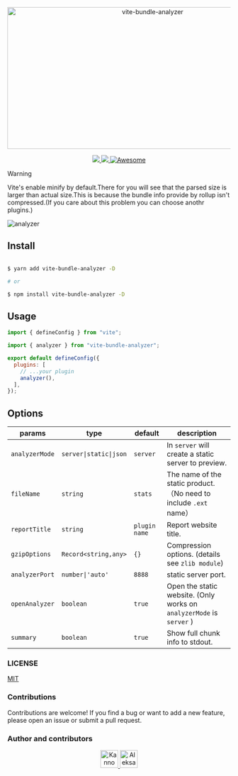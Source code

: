 <p align="center">
  <img src="https://socialify.git.ci/nonzzz/vite-bundle-analyzer/image?font=KoHo&language=1&logo=https%3A%2F%2Favatars.githubusercontent.com%2Fu%2F65625612%3Fs%3D200%26v%3D4&name=1&owner=1&pattern=Circuit%20Board&theme=Auto" alt="vite-bundle-analyzer" width="640" height="320" />
<p>
<p align="center">
  <a href="https://npmjs.com/package/vite-bundle-analyzer">
    <img src="https://img.shields.io/npm/v/vite-bundle-analyzer.svg">
  </a>
  <a href="https://npmjs.com/package/vite-bundle-analyzer">
    <img src="https://img.shields.io/npm/dm/vite-bundle-analyzer.svg">
  </a>
  <a href='https://github.com/sindresorhus/awesome'>
    <img src='https://cdn.rawgit.com/sindresorhus/awesome/d7305f38d29fed78fa85652e3a63e154dd8e8829/media/badge.svg' alt='Awesome'>
  </a>
</p>

> [!WARNING]
> Vite's enable minify by default.There for you will see that the parsed size is larger than actual size.This is because the bundle info
> provide by rollup isn't compressed.(If you care about this problem you can choose anothr plugins.)

![analyzer](./analyzer.gif)

## Install

```bash

$ yarn add vite-bundle-analyzer -D

# or

$ npm install vite-bundle-analyzer -D

```

## Usage

```js
import { defineConfig } from "vite";

import { analyzer } from "vite-bundle-analyzer";

export default defineConfig({
  plugins: [
    // ...your plugin
    analyzer(),
  ],
});
```

## Options

| params         | type                   | default       | description                                                          |
| -------------- | ---------------------- | ------------- | -------------------------------------------------------------------- |
| `analyzerMode` | `server\|static\|json` | `server`      | In `server` will create a static server to preview.                  |
| `fileName`     | `string`               | `stats`       | The name of the static product.（No need to include `.ext` name）    |
| `reportTitle`  | `string`               | `plugin name` | Report website title.                                                |
| `gzipOptions`  | `Record<string,any>`   | `{}`          | Compression options. (details see `zlib module`)                     |
| `analyzerPort` | `number\|'auto'`       | `8888`        | static server port.                                                  |
| `openAnalyzer` | `boolean`              | `true`        | Open the static website. (Only works on `analyzerMode` is `server` ) |
| `summary`      | `boolean`              | `true`        | Show full chunk info to stdout.                                      |

### LICENSE

[MIT](./LICENSE)

### Contributions

Contributions are welcome! If you find a bug or want to add a new feature, please open an issue or submit a pull
request.

### Author and contributors

<p align="center">
  <a href="https://github.com/nonzzz">
    <img src="https://avatars.githubusercontent.com/u/52351095?v=4&s=40" width="40" height="40" alt="Kanno">
  </a>
  <a href="https://github.com/contributor1">
    <img src="https://avatars.githubusercontent.com/u/77048647?v=4&s=40" width="40" height="40" alt="Aleksandr Mitskevich">
  </a>
  <!-- Add more contributors as needed -->
</p>
